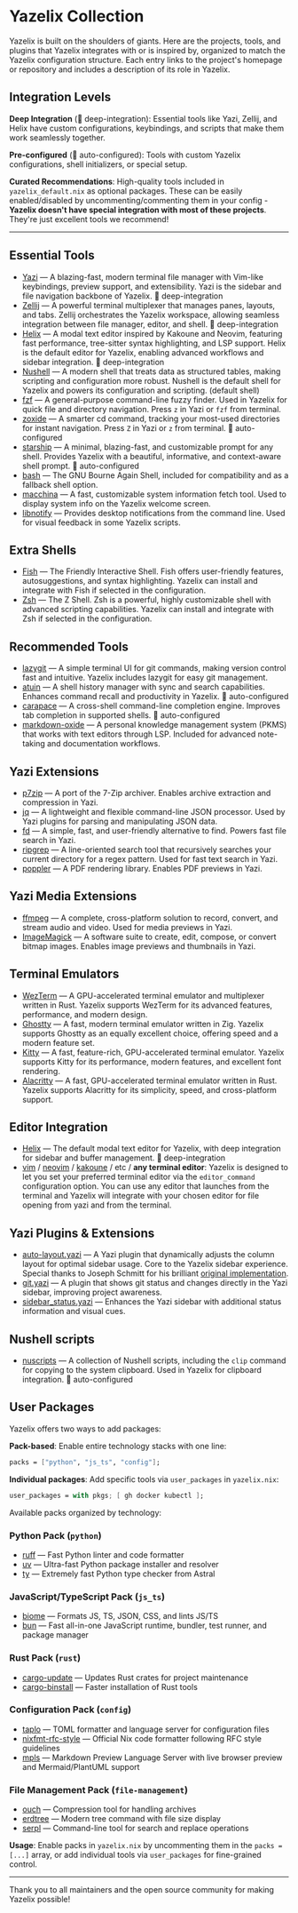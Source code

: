 # Yazelix Collection

Yazelix is built on the shoulders of giants. Here are the projects, tools, and plugins that Yazelix integrates with or is inspired by, organized to match the Yazelix configuration structure. Each entry links to the project's homepage or repository and includes a description of its role in Yazelix.

## Integration Levels

**Deep Integration** (🚀 deep-integration): Essential tools like Yazi, Zellij, and Helix have custom configurations, keybindings, and scripts that make them work seamlessly together.

**Pre-configured** (🔧 auto-configured): Tools with custom Yazelix configurations, shell initializers, or special setup.

**Curated Recommendations**: High-quality tools included in `yazelix_default.nix` as optional packages. These can be easily enabled/disabled by uncommenting/commenting them in your config - **Yazelix doesn't have special integration with most of these projects**. They're just excellent tools we recommend!

---

## Essential Tools
- [Yazi](https://github.com/sxyazi/yazi) — A blazing-fast, modern terminal file manager with Vim-like keybindings, preview support, and extensibility. Yazi is the sidebar and file navigation backbone of Yazelix. 🚀 deep-integration
- [Zellij](https://github.com/zellij-org/zellij) — A powerful terminal multiplexer that manages panes, layouts, and tabs. Zellij orchestrates the Yazelix workspace, allowing seamless integration between file manager, editor, and shell. 🚀 deep-integration
- [Helix](https://helix-editor.com) — A modal text editor inspired by Kakoune and Neovim, featuring fast performance, tree-sitter syntax highlighting, and LSP support. Helix is the default editor for Yazelix, enabling advanced workflows and sidebar integration. 🚀 deep-integration
- [Nushell](https://www.nushell.sh) — A modern shell that treats data as structured tables, making scripting and configuration more robust. Nushell is the default shell for Yazelix and powers its configuration and scripting. (default shell)
- [fzf](https://github.com/junegunn/fzf) — A general-purpose command-line fuzzy finder. Used in Yazelix for quick file and directory navigation. Press `z` in Yazi or `fzf` from terminal.
- [zoxide](https://github.com/ajeetdsouza/zoxide) — A smarter cd command, tracking your most-used directories for instant navigation. Press `Z` in Yazi or `z` from terminal. 🔧 auto-configured
- [starship](https://starship.rs) — A minimal, blazing-fast, and customizable prompt for any shell. Provides Yazelix with a beautiful, informative, and context-aware shell prompt. 🔧 auto-configured
- [bash](https://www.gnu.org/software/bash/) — The GNU Bourne Again Shell, included for compatibility and as a fallback shell option.
- [macchina](https://github.com/Macchina-CLI/macchina) — A fast, customizable system information fetch tool. Used to display system info on the Yazelix welcome screen.
- [libnotify](https://github.com/GNOME/libnotify) — Provides desktop notifications from the command line. Used for visual feedback in some Yazelix scripts.

## Extra Shells
- [Fish](https://fishshell.com/) — The Friendly Interactive Shell. Fish offers user-friendly features, autosuggestions, and syntax highlighting. Yazelix can install and integrate with Fish if selected in the configuration.
- [Zsh](https://www.zsh.org/) — The Z Shell. Zsh is a powerful, highly customizable shell with advanced scripting capabilities. Yazelix can install and integrate with Zsh if selected in the configuration.

## Recommended Tools
- [lazygit](https://github.com/jesseduffield/lazygit) — A simple terminal UI for git commands, making version control fast and intuitive. Yazelix includes lazygit for easy git management.
- [atuin](https://github.com/atuinsh/atuin) — A shell history manager with sync and search capabilities. Enhances command recall and productivity in Yazelix. 🔧 auto-configured
- [carapace](https://github.com/rsteube/carapace-bin) — A cross-shell command-line completion engine. Improves tab completion in supported shells. 🔧 auto-configured
- [markdown-oxide](https://oxide.md/index) — A personal knowledge management system (PKMS) that works with text editors through LSP. Included for advanced note-taking and documentation workflows.

## Yazi Extensions
- [p7zip](https://github.com/p7zip-project/p7zip) — A port of the 7-Zip archiver. Enables archive extraction and compression in Yazi.
- [jq](https://github.com/jqlang/jq) — A lightweight and flexible command-line JSON processor. Used by Yazi plugins for parsing and manipulating JSON data.
- [fd](https://github.com/sharkdp/fd) — A simple, fast, and user-friendly alternative to find. Powers fast file search in Yazi.
- [ripgrep](https://github.com/BurntSushi/ripgrep) — A line-oriented search tool that recursively searches your current directory for a regex pattern. Used for fast text search in Yazi.
- [poppler](https://poppler.freedesktop.org/) — A PDF rendering library. Enables PDF previews in Yazi.

## Yazi Media Extensions
- [ffmpeg](https://ffmpeg.org/) — A complete, cross-platform solution to record, convert, and stream audio and video. Used for media previews in Yazi.
- [ImageMagick](https://imagemagick.org/) — A software suite to create, edit, compose, or convert bitmap images. Enables image previews and thumbnails in Yazi.

## Terminal Emulators
- [WezTerm](https://wezfurlong.org/wezterm/) — A GPU-accelerated terminal emulator and multiplexer written in Rust. Yazelix supports WezTerm for its advanced features, performance, and modern design.
- [Ghostty](https://ghostty.org/) — A fast, modern terminal emulator written in Zig. Yazelix supports Ghostty as an equally excellent choice, offering speed and a modern feature set.
- [Kitty](https://sw.kovidgoyal.net/kitty/) — A fast, feature-rich, GPU-accelerated terminal emulator. Yazelix supports Kitty for its performance, modern features, and excellent font rendering.
- [Alacritty](https://github.com/alacritty/alacritty) — A fast, GPU-accelerated terminal emulator written in Rust. Yazelix supports Alacritty for its simplicity, speed, and cross-platform support.

## Editor Integration
- [Helix](https://helix-editor.com) — The default modal text editor for Yazelix, with deep integration for sidebar and buffer management. 🚀 deep-integration
- [vim](https://www.vim.org/) / [neovim](https://neovim.io/) / [kakoune](https://kakoune.org/) / etc / **any terminal editor**: Yazelix is designed to let you set your preferred terminal editor via the `editor_command` configuration option. You can use any editor that launches from the terminal and Yazelix will integrate with your chosen editor for file opening from yazi and from the terminal.


## Yazi Plugins & Extensions
- [auto-layout.yazi](https://github.com/luccahuguet/auto-layout.yazi) — A Yazi plugin that dynamically adjusts the column layout for optimal sidebar usage. Core to the Yazelix sidebar experience. Special thanks to Joseph Schmitt for his brilliant [original implementation](https://github.com/josephschmitt/auto-layout.yazi).
- [git.yazi](https://github.com/yazi-rs/plugins/tree/main/git.yazi) — A plugin that shows git status and changes directly in the Yazi sidebar, improving project awareness.
- [sidebar_status.yazi](https://github.com/sxyazi/yazi-plugins) — Enhances the Yazi sidebar with additional status information and visual cues.

## Nushell scripts
- [nuscripts](https://github.com/nushell/nuscripts) — A collection of Nushell scripts, including the `clip` command for copying to the system clipboard. Used in Yazelix for clipboard integration. 🔧 auto-configured

## User Packages

Yazelix offers two ways to add packages:

**Pack-based**: Enable entire technology stacks with one line:
```nix
packs = ["python", "js_ts", "config"];
```

**Individual packages**: Add specific tools via `user_packages` in `yazelix.nix`:
```nix
user_packages = with pkgs; [ gh docker kubectl ];
```

Available packs organized by technology:

### Python Pack (`python`)
- [ruff](https://github.com/astral-sh/ruff) — Fast Python linter and code formatter
- [uv](https://github.com/astral-sh/uv) — Ultra-fast Python package installer and resolver
- [ty](https://github.com/astral-sh/ty) — Extremely fast Python type checker from Astral

### JavaScript/TypeScript Pack (`js_ts`)
- [biome](https://biomejs.dev/) — Formats JS, TS, JSON, CSS, and lints JS/TS
- [bun](https://bun.sh/) — Fast all-in-one JavaScript runtime, bundler, test runner, and package manager

### Rust Pack (`rust`)
- [cargo-update](https://github.com/nabijaczleweli/cargo-update) — Updates Rust crates for project maintenance
- [cargo-binstall](https://github.com/cargo-bins/cargo-binstall) — Faster installation of Rust tools

### Configuration Pack (`config`)
- [taplo](https://github.com/tamasfe/taplo) — TOML formatter and language server for configuration files
- [nixfmt-rfc-style](https://github.com/NixOS/nixfmt) — Official Nix code formatter following RFC style guidelines
- [mpls](https://github.com/mhersson/mpls) — Markdown Preview Language Server with live browser preview and Mermaid/PlantUML support

### File Management Pack (`file-management`)
- [ouch](https://github.com/ouch-org/ouch) — Compression tool for handling archives
- [erdtree](https://github.com/solidiquis/erdtree) — Modern tree command with file size display
- [serpl](https://github.com/serpl/serpl) — Command-line tool for search and replace operations

**Usage**: Enable packs in `yazelix.nix` by uncommenting them in the `packs = [...]` array, or add individual tools via `user_packages` for fine-grained control.

---

Thank you to all maintainers and the open source community for making Yazelix possible! 
